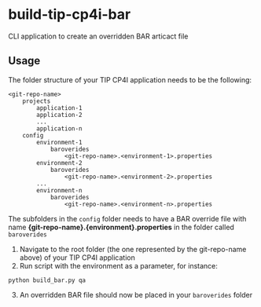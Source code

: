 # build-tip-cp4i-bar
CLI application to create an overridden BAR articact file

## Usage
The folder structure of your TIP CP4I application needs to be the following:
```
<git-repo-name>
    projects
        application-1
        application-2
        ...
        application-n
    config
        environment-1
            baroverides
                <git-repo-name>.<environment-1>.properties
        environment-2
            baroverides
                <git-repo-name>.<environment-2>.properties
        ...
        environment-n
            baroverides
                <git-repo-name>.<environment-n>.properties
```

The subfolders in the `config` folder needs to have a BAR override file with name **{git-repo-name}.{environment}.properties** in the folder called `baroverides`

1. Navigate to the root folder (the one represented by the git-repo-name above) of your TIP CP4I application
2. Run script with the environment as a parameter, for instance:
```
python build_bar.py qa
```
3. An overridden BAR file should now be placed in your `baroverides` folder
